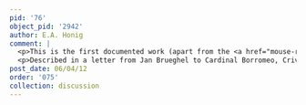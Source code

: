 ```yaml
---
pid: '76'
object_pid: '2942'
author: E.A. Honig
comment: |
  <p>This is the first documented work (apart from the <a href="mouse-rose-and-butterfly-milan">Mouse, Rose, and Butterfly (Milan)</a>) sent to Borromeo from Antwerp and it is also one of Brueghel's earliest allegories, following close on the larger and more ambitious Vienna version of 1604. The present work is described in a letter of 8 July 1605. Brueghel as usual names no collaborator but he does describe its "historia" as Ceres with cornucopia of fruit, with 4 putini signifying four elements:  "terra" with fruits flowers and animals, water with rare shells and fish and other "bisaria", air with birds.  He doesn't describe fire.  </p>
  <p>Described in a letter from Jan Brueghel to Cardinal Borromeo, Crivelli p.50</p>
post_date: 06/04/12
order: '075'
collection: discussion
---
```

